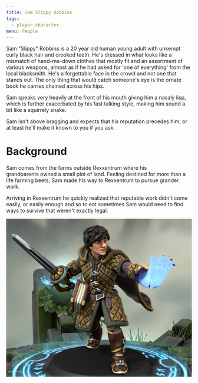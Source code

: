 ```yaml
---
title: Sam Slippy Robbins
tags:
  - player-character
menu: People
---
```


Sam "Slippy" Robbins is a 20 year old human young adult with unkempt curly black hair and crooked teeth. He's dressed in what looks like a mismatch of hand-me-down clothes that mostly fit and an assortment of various weapons, almost as if he had asked for 'one of everything' from the local blacksmith. He's a forgettable face in the crowd and not one that stands out. The only thing that would catch someone's eye is the ornate book he carries chained across his hips.

Sam speaks very heavily at the front of his mouth giving him a nasaly lisp, which is further exacerbated by his fast talking style, making him sound a bit like a squirrely snake.

Sam isn't above bragging and expects that his reputation precedes him, or at least he'll make it known to you if you ask.

# Background

Sam comes from the farms outside Rexxentrum where his grandparents owned a small plot of land. Feeling destined for more than a life farming beets, Sam made his way to Rexxentrum to pursue grander work.

Arriving in Rexxentrum he quickly realized that reputable work didn't come easily, or easily enough and so to eat sometimes Sam would need to find ways to survive that weren't exactly legal.

![](assets/sam-robbins.png)